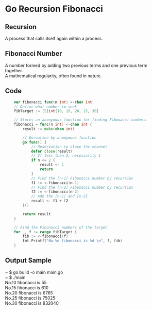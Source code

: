 # Go Recursion Fibonacci

## Recursion
A process that calls itself again within a process.  

## Fibonacci Number
A number formed by adding two previous terms and one previous term together.  
A mathematical regularity, often found in nature.  

## Code
```Go
	var fibonacci func(n int) <-chan int
	// Define what number to seek
	fibTarget := [5]int{10, 15, 20, 25, 30}

	// Stores an anonymous function for finding Fibonacci numbers
	fibonacci = func(n int) <-chan int {
		result := make(chan int)

		// Goroutine by anonymous function
		go func() {
			// Reservation to close the channel
			defer close(result)
			// If less than 2, necessarily 1
			if n <= 2 {
				result <- 1
				return
			}
			// Find the [n-1] Fibonacci number by recursion
			f1 := <-fibonacci(n-1)
			// Find the [n-2] Fibonacci number by recursion
			f2 := <-fibonacci(n-2)
			// Add the [n-1] and [n-2]
			result <- f1 + f2
		}()

		return result
	}

	// Find the Fibonacci numbers of the target
	for _, f := range fibTarget {
		fib := <-fibonacci(f)
		fmt.Printf("No.%d fibonacci is %d \n", f, fib)
	}
```

## Output Sample
~ $ go build -o main main.go  
~ $ ./main  
No.10 fibonacci is 55  
No.15 fibonacci is 610  
No.20 fibonacci is 6765  
No.25 fibonacci is 75025  
No.30 fibonacci is 832040  
